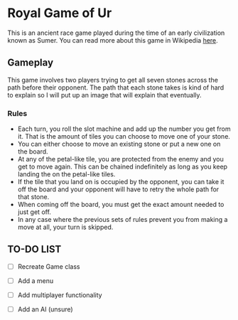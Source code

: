 # Royal Game of Ur

This is an ancient race game played during the time of an early civilization known as Sumer. You can read more about this game in Wikipedia [here](https://en.wikipedia.org/wiki/Royal_Game_of_Ur). 

## Gameplay

This game involves two players trying to get all seven stones across the path before their opponent. The path that each stone takes is kind of hard to explain so I will put up an image that will explain that eventually.

### Rules
- Each turn, you roll the slot machine and add up the number you get from it. That is the amount of tiles you can choose to move one of your stone.
- You can either choose to move an existing stone or put a new one on the board.
- At any of the petal-like tile, you are protected from the enemy and you get to move again. This can be chained indefinitely as long as you keep landing the on the petal-like tiles.
- If the tile that you land on is occupied by the opponent, you can take it off the board and your opponent will have to retry the whole path for that stone.
- When coming off the board, you must get the exact amount needed to just get off.
- In any case where the previous sets of rules prevent you from making a move at all, your turn is skipped.

## TO-DO LIST
- [ ] Recreate Game class
- [ ] Add a menu
- [ ] Add multiplayer functionality
- [ ] Add an AI (unsure)


